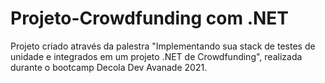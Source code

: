 # Projeto-Crowdfunding com .NET
Projeto criado através da palestra "Implementando sua stack de testes de unidade e integrados em um projeto .NET de Crowdfunding", realizada durante o bootcamp Decola Dev Avanade 2021.
